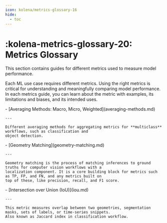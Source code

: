 ```yaml
---
icon: kolena/metrics-glossary-16
hide:
  - toc
---
```


# :kolena-metrics-glossary-20: Metrics Glossary

This section contains guides for different metrics used to measure model performance.

Each ML use case requires different metrics. Using the right metrics is critical for understanding and meaningfully
comparing model performance. In each metrics guide, you can learn about the metric with examples, its limitations and
biases, and its intended uses.

<div class="grid cards" markdown>
- [Averaging Methods: Macro, Micro, Weighted](averaging-methods.md)

    ---

    Different averaging methods for aggregating metrics for **multiclass** workflows, such as classification and
    object detection.
</div>

<div class="grid cards" markdown>
- [Geometry Matching](geometry-matching.md)

    ---

    Geometry matching is the process of matching inferences to ground truths for computer vision workflows with a
    localization component. It is a core building block for metrics such as TP, FP, and FN, and any metrics built on
    top of these, like precision, recall, and F1 score.
</div>

<div class="grid cards" markdown>
- [Intersection over Union (IoU)](iou.md)

    ---

    This metric measures overlap between two geometries, segmentation masks, sets of labels, or time-series snippets.
    Also known as Jaccard index in classification workflow.
</div>
